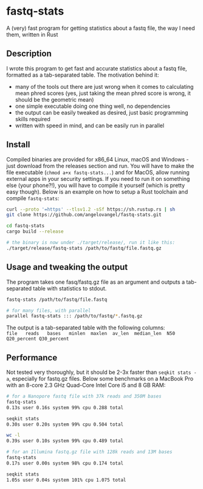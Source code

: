 # fastq-stats

A (very) fast program for getting statistics about a fastq file, the way I need them, written in Rust

## Description

I wrote this program to get fast and accurate statistics about a fastq file, formatted as a tab-separated table. The motivation behind it:

- many of the tools out there are just wrong when it comes to calculating mean phred scores (yes, just taking the mean phred score is wrong, it should be the geometric mean)
- one simple executable doing one thing well, no dependencies
- the output can be easily tweaked as desired, just basic programming skills required
- written with speed in mind, and can be easily run in parallel

## Install

Compiled binaries are provided for x86_64 Linux, macOS and Windows - just download from the releases section and run. You will have to make the file executable (`chmod a+x fastq-stats...`) and for MacOS, allow running external apps in your security settings. If you need to run it on something else (your phone?!), you will have to compile it yourself (which is pretty easy though). Below is an example on how to setup a Rust toolchain and compile `fastq-stats`:

```bash
curl --proto '=https' --tlsv1.2 -sSf https://sh.rustup.rs | sh
git clone https://github.com/angelovangel/fastq-stats.git

cd fastq-stats
cargo build --release

# the binary is now under ./target/release/, run it like this:
./target/release/fastq-stats /path/to/fastq/file.fastq.gz

```

## Usage and tweaking the output

The program takes one fasq/fastq.gz file as an argument and outputs a tab-separated table with statistics to stdout.

```bash
fastq-stats /path/to/fastq/file.fastq

# for many files, with parallel
parallel fastq-stats ::: /path/to/fastq/*.fastq.gz
```

The output is a tab-separated table with the following columns:   
`file   reads   bases   minlen  maxlen  av_len  median_len  N50 Q20_percent Q30_percent`

## Performance

Not tested very thoroughly, but it should be 2-3x faster than `seqkit stats -a`, especially for fastq.gz files. Below some benchmarks on a MacBook Pro with an 8-core 2.3 GHz Quad-Core Intel Core i5 and 8 GB RAM:

```bash
# for a Nanopore fastq file with 37k reads and 350M bases
fastq-stats
0.13s user 0.16s system 99% cpu 0.288 total

seqkit stats
0.30s user 0.20s system 99% cpu 0.504 total

wc -l
0.39s user 0.10s system 99% cpu 0.489 total

# for an Illumina fastq.gz file with 128k reads and 13M bases
fastq-stats
0.17s user 0.00s system 98% cpu 0.174 total

seqkit stats
1.05s user 0.04s system 101% cpu 1.075 total
```

